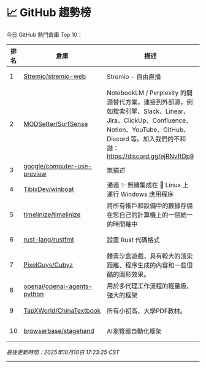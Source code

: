# 📈 GitHub 趨勢榜

今日 GitHub 熱門倉庫 Top 10：

| 排名 | 倉庫 | 描述 | 星標 | 程式語言 |
|-----|------|------|------|----------|
| 1 | [Stremio/stremio-web](https://github.com/Stremio/stremio-web) | Stremio - 自由直播 | ⭐ 7,042 | JavaScript |
| 2 | [MODSetter/SurfSense](https://github.com/MODSetter/SurfSense) | NotebookLM / Perplexity 的開源替代方案，連接到外部源，例如搜索引擎、Slack、Linear、Jira、ClickUp、Confluence、Notion、YouTube、GitHub、Discord 等。加入我們的不和諧：https://discord.gg/ejRNvftDp9 | ⭐ 9,001 | Python |
| 3 | [google/computer-use-preview](https://github.com/google/computer-use-preview) | 無描述 | ⭐ 785 | Python |
| 4 | [TibixDev/winboat](https://github.com/TibixDev/winboat) | 通過 ✨ 無縫集成在 🐧 Linux 上運行 Windows 應用程序 | ⭐ 8,703 | TypeScript |
| 5 | [timelinize/timelinize](https://github.com/timelinize/timelinize) | 將所有帳戶和設備中的數據存儲在您自己的計算機上的一個統一的時間軸中 | ⭐ 2,320 | Go |
| 6 | [rust-lang/rustfmt](https://github.com/rust-lang/rustfmt) | 設置 Rust 代碼格式 | ⭐ 6,577 | Rust |
| 7 | [PixelGuys/Cubyz](https://github.com/PixelGuys/Cubyz) | 體素沙盒遊戲，具有較大的渲染距離、程序生成的內容和一些很酷的圖形效果。 | ⭐ 1,249 | Zig |
| 8 | [openai/openai-agents-python](https://github.com/openai/openai-agents-python) | 用於多代理工作流程的輕量級、強大的框架 | ⭐ 16,148 | Python |
| 9 | [TapXWorld/ChinaTextbook](https://github.com/TapXWorld/ChinaTextbook) | 所有小初高、大學PDF教材。 | ⭐ 52,384 | Roff |
| 10 | [browserbase/stagehand](https://github.com/browserbase/stagehand) | AI瀏覽器自動化框架 | ⭐ 17,957 | TypeScript |

*最後更新時間：2025年10月10日 17:23:25 CST*

---
